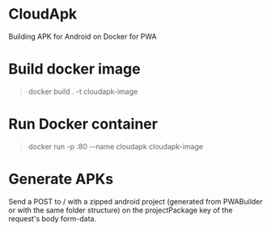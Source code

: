 # CloudApk
Building APK for Android on Docker for PWA


# Build docker image

> docker build . -t cloudapk-image

# Run Docker container

> docker run -p <LOCAL PORT>:80 --name cloudapk cloudapk-image

# Generate APKs

Send a POST to / with a zipped android project (generated from PWABuilder or with the same folder structure) on the projectPackage key of the request's body form-data.
